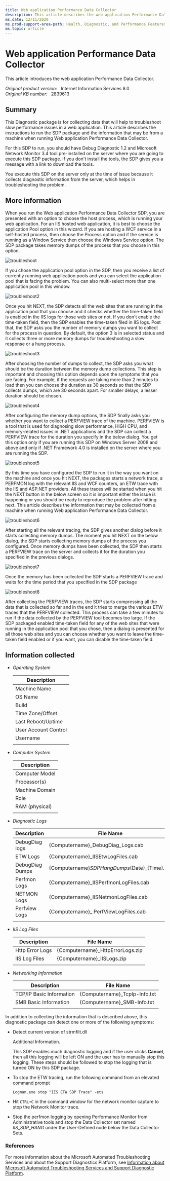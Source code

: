 ```yaml
---
title: Web application Performance Data Collector
description: This article describes the web application Performance Data Collector.
ms.date: 12/11/2020
ms.prod-support-area-path: Health, Diagnostic, and Performance Features
ms.topic: article
---
```

# Web application Performance Data Collector

This article introduces the web application Performance Data Collector.

_Original product version:_ &nbsp; Internet Information Services 8.0  
_Original KB number:_ &nbsp; 2839613

## Summary

This Diagnostic package is for collecting data that will help to troubleshoot slow performance issues in a web application. This article describes the instructions to run the SDP package and the information that may be from a machine when running Web application Performance Data Collector.

For this SDP to run, you should have Debug Diagnostic 1.2 and Microsoft Network Monitor 3.4 tool pre-installed on the server where you are going to execute this SDP package. If you don't install the tools, the SDP gives you a message with a link to download the tools.

You execute this SDP on the server only at the time of issue because it collects diagnostic information from the server, which helps in troubleshooting the problem.

## More information

When you run the Web application Performance Data Collector SDP, you are presented with an option to choose the host process, which is running your web application. For an IIS hosted web application, it is best to choose the application Pool option in this wizard. If you are hosting a WCF service in a self-hosted process, then choose the Process option and if the service is running as a Window Service then choose the Windows Service option. The SDP package takes memory dumps of the process that you choose in this option.

![troubleshoot](./media/web-application-performance-data-collector/2846149.png)

If you chose the application pool option in the SDP, then you receive a list of currently running web application pools and you can select the application pool that is facing the problem. You can also multi-select more than one application pool in this window.

![troubleshoot2](./media/web-application-performance-data-collector/2846152.png)

Once you hit NEXT, the SDP detects all the web sites that are running in the application pool that you choose and it checks whether the time-taken field is enabled in the IIS logs for those web sites or not. If you don't enable the time-taken field, then the SDP enables the time-taken filed in IIS logs. Post that, the SDP asks you the number of memory dumps you want to collect for the process in question. By default, the option 3 is in selected status and it collects three or more memory dumps for troubleshooting a slow response or a hung process.

![troubleshoot3](./media/web-application-performance-data-collector/2846153.png)

After choosing the number of dumps to collect, the SDP asks you what should be the duration between the memory dump collections. This step is important and choosing this option depends upon the symptoms that you are facing. For example, if the requests are taking more than 2 minutes to load then you can choose the duration as 30 seconds so that the SDP collects dumps, which are 30 seconds apart. For smaller delays, a lesser duration should be chosen.

![troubleshoot4](./media/web-application-performance-data-collector/2846154.png)

After configuring the memory dump options, the SDP finally asks you whether you want to collect a PERFVIEW trace of the machine. PERFVIEW is a tool that is used for diagnosing slow performance, HIGH CPU, and memory-related issues in .NET applications and the SDP can collect a PERFVIEW trace for the duration you specify in the below dialog. You get this option only if you are running this SDP on Windows Server 2008 and above and only if .NET Framework 4.0 is installed on the server where you are running the SDP.

![troubleshoot5](./media/web-application-performance-data-collector/2846155.png)

By this time you have configured the SDP to run it in the way you want on the machine and once you hit NEXT, the packages starts a network trace, a PERFMON log with the relevant IIS and WCF counters, an ETW trace with the IIS and ASP.NET providers. All these traces will be started when you hit the NEXT button in the below screen so it is important either the issue is happening or you should be ready to reproduce the problem after hitting next. This article describes the information that may be collected from a machine when running Web application Performance Data Collector.

![troubleshoot6](./media/web-application-performance-data-collector/2846156.png)

After starting all the relevant tracing, the SDP gives another dialog before it starts collecting memory dumps. The moment you hit NEXT on the below dialog, the SDP starts collecting memory dumps of the process you configured. Once memory dumps have been collected, the SDP then starts a PERFVIEW trace on the server and collects it for the duration you specified in the previous dialogs.

![troubleshoot7](./media/web-application-performance-data-collector/2846157.png)

Once the memory has been collected the SDP starts a PERFVIEW trace and waits for the time period that you specified in the SDP package

![troubleshoot8](./media/web-application-performance-data-collector/2846158.png)

After collecting the PERFVIEW traces, the SDP starts compressing all the data that is collected so far and in the end it tries to merge the various ETW traces that the PERFVIEW collected. This process can take a few minutes to run if the data collected by the PERFVIEW tool becomes too large. If the SDP packaged enabled time-taken field for any of the web sites that were running in the application pool that you chose, then a dialog is presented for all those web sites and you can choose whether you want to leave the time-taken field enabled or if you want, you can disable the time-taken field.

## Information collected

- *Operating System*  

    | Description |
    |---|
    |Machine Name|
    |OS Name|
    |Build|
    |Time Zone/Offset|
    |Last Reboot/Uptime|
    |User Account Control|
    |Username|
    ||

- *Computer System*  

    | Description |
    |---|
    |Computer Model|
    |Processor(s)|
    |Machine Domain|
    |Role|
    |RAM (physical)|
    ||

- *Diagnostic Logs*  

    | Description| File Name |
    |---|---|
    |DebugDiag logs|{Computername}_DebugDiag_Logs.cab|
    |ETW Logs|{Computername}_IISEtwLogFiles.cab|
    |DebugDiag Dumps|{Computername}_SDPHangDumps_{Date}_{Time}.zip|
    |Perfmon Logs|{Computername}_IISPerfmonLogFiles.cab|
    |NETMON Logs|{Computername}_IISNetmonLogFiles.cab|
    |Perfview Logs|{Computername}_ PerfViewLogFiles.cab|
    |||

- *IIS Log Files*  

    | Description| File Name |
    |---|---|
    |Http Error Logs|{Computername}_HttpErrorLogs.zip|
    |IIS Log Files|{Computername}_IISLogs.zip|
    |||

- *Networking Information*  

    | Description| File Name |
    |---|---|
    |TCP/IP Basic Information|{Computername}_TcpIp-Info.txt|
    |SMB Basic Information|{Computername}_SMB-Info.txt|
    |||

In addition to collecting the information that is described above, this diagnostic package can detect one or more of the following symptoms:

- Detect current version of strmfilt.dll

    Additional Information.

    This SDP enables much diagnostic logging and if the user clicks **Cancel**, then all this logging will be left ON and the user has to manually stop this logging. These steps should be followed to stop the logging that is turned ON by this SDP package.

- To stop the ETW tracing, run the following command from an elevated command prompt

    ```console
    Logman.exe stop "IIS ETW SDP Trace" -ets
    ```

- Hit `CTRL+C` in the command window for the network monitor capture to stop the Network Monitor trace.
- Stop the perfmon logging by opening Performance Monitor from Administrative tools and stop the Data Collector set named *IIS_SDP_HANG* under the User-Defined node below the Data Collector Sets.

### References

For more information about the Microsoft Automated Troubleshooting Services and about the Support Diagnostics Platform, see [Information about Microsoft Automated Troubleshooting Services and Support Diagnostic Platform](https://support.microsoft.com/help/2598970).

